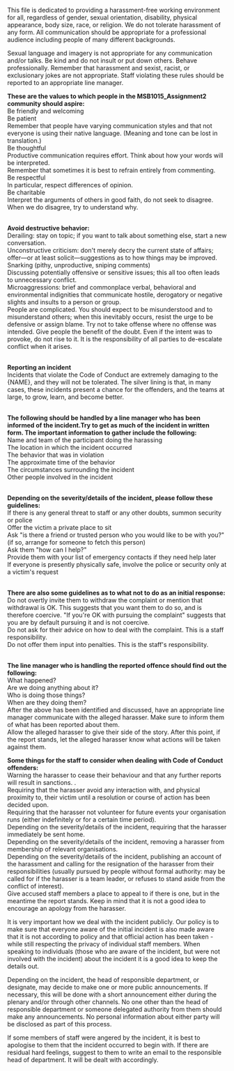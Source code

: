 This file is dedicated to providing a harassment-free working environment for all, regardless of gender, sexual orientation, disability, physical appearance, body size, race, or religion. We do not tolerate harassment of any form. All communication should be appropriate for a professional audience including people of many different backgrounds.

Sexual language and imagery is not appropriate for any communication and/or talks. Be kind and do not insult or put down others. Behave professionally. Remember that harassment and sexist, racist, or exclusionary jokes are not appropriate. Staff violating these rules should be reported to an appropriate line manager.

<strong> These are the values to which people in the MSB1015_Assignment2 community should aspire: </strong> <br />
Be friendly and welcoming <br />
Be patient <br />
Remember that people have varying communication styles and that not everyone is using their native language. (Meaning and tone can be lost in translation.) <br />
Be thoughtful <br />
Productive communication requires effort. Think about how your words will be interpreted. <br />
Remember that sometimes it is best to refrain entirely from commenting. <br />
Be respectful <br />
In particular, respect differences of opinion. <br />
Be charitable <br />
Interpret the arguments of others in good faith, do not seek to disagree. <br />
When we do disagree, try to understand why. <br />
<br />

<strong> Avoid destructive behavior: </strong> <br />
Derailing: stay on topic; if you want to talk about something else, start a new conversation. <br />
Unconstructive criticism: don't merely decry the current state of affairs; offer—or at least solicit—suggestions as to how things may be improved. <br />
Snarking (pithy, unproductive, sniping comments) <br />
Discussing potentially offensive or sensitive issues; this all too often leads to unnecessary conflict. <br />
Microaggressions: brief and commonplace verbal, behavioral and environmental indignities that communicate hostile, derogatory or negative slights and insults to a person or group. <br />
People are complicated. You should expect to be misunderstood and to misunderstand others; when this inevitably occurs, resist the urge to be defensive or assign blame. Try not to take offense where no offense was intended. Give people the benefit of the doubt. Even if the intent was to provoke, do not rise to it. It is the responsibility of all parties to de-escalate conflict when it arises. <br />
<br />

<strong> Reporting an incident </strong><br />
Incidents that violate the Code of Conduct are extremely damaging to the {NAME}, and they will not be tolerated. The silver lining is that, in many cases, these incidents present a chance for the offenders, and the teams at large, to grow, learn, and become better. <br />
<br />


<strong> The following should be handled by a line manager who has been informed of the incident.Try to get as much of the incident in written form. The important information to gather include the following: </strong> <br /> 
Name and team of the participant doing the harassing <br />
The location in which the incident occurred <br />
The behavior that was in violation <br />
The approximate time of the behavior <br />
The circumstances surrounding the incident <br />
Other people involved in the incident <br />
<br />

<strong> Depending on the severity/details of the incident, please follow these guidelines: </strong> <br />
If there is any general threat to staff or any other doubts, summon security or police <br />
Offer the victim a private place to sit <br />
Ask "is there a friend or trusted person who you would like to be with you?" (if so, arrange for someone to fetch this person) <br />
Ask them "how can I help?" <br />
Provide them with your list of emergency contacts if they need help later <br />
If everyone is presently physically safe, involve the police or security only at a victim's request <br />
<br />


<strong> There are also some guidelines as to what not to do as an initial response: </strong> <br />
Do not overtly invite them to withdraw the complaint or mention that withdrawal is OK. This suggests that you want them to do so, and is therefore coercive. "If you're OK with pursuing the complaint" suggests that you are by default pursuing it and is not coercive. <br />
Do not ask for their advice on how to deal with the complaint. This is a staff responsibility. <br />
Do not offer them input into penalties. This is the staff's responsibility. <br />
<br />

<strong> The line manager who is handling the reported offence should find out the following: </strong><br />
What happened? <br />
Are we doing anything about it? <br />
Who is doing those things? <br />
When are they doing them? <br />
After the above has been identified and discussed, have an appropriate line manager communicate with the alleged harasser. Make sure to inform them of what has been reported about them. <br />
Allow the alleged harasser to give their side of the story. After this point, if the report stands, let the alleged harasser know what actions will be taken against them. <br />

<strong> Some things for the staff to consider when dealing with Code of Conduct offenders: </strong><br />
Warning the harasser to cease their behaviour and that any further reports will result in sanctions. .<br />
Requiring that the harasser avoid any interaction with, and physical proximity to, their victim until a resolution or course of action has been decided upon. <br />
Requiring that the harasser not volunteer for future events your organisation runs (either indefinitely or for a certain time period). <br />
Depending on the severity/details of the incident, requiring that the harasser immediately be sent home. <br />
Depending on the severity/details of the incident, removing a harasser from membership of relevant organisations. <br />
Depending on the severity/details of the incident, publishing an account of the harassment and calling for the resignation of the harasser from their responsibilities (usually pursued by people without formal authority: may be called for if the harasser is a team leader, or refuses to stand aside from the conflict of interest). <br />
Give accused staff members a place to appeal to if there is one, but in the meantime the report stands. Keep in mind that it is not a good idea to encourage an apology from the harasser. <br />

It is very important how we deal with the incident publicly. Our policy is to make sure that everyone aware of the initial incident is also made aware that it is not according to policy and that official action has been taken - while still respecting the privacy of individual staff members. When speaking to individuals (those who are aware of the incident, but were not involved with the incident) about the incident it is a good idea to keep the details out. <br />

Depending on the incident, the head of responsible department, or designate, may decide to make one or more public announcements. If necessary, this will be done with a short announcement either during the plenary and/or through other channels. No one other than the head of responsible department or someone delegated authority from them should make any announcements. No personal information about either party will be disclosed as part of this process. <br />

If some members of staff were angered by the incident, it is best to apologise to them that the incident occurred to begin with. If there are residual hard feelings, suggest to them to write an email to the responsible head of department. It will be dealt with accordingly. <br />

